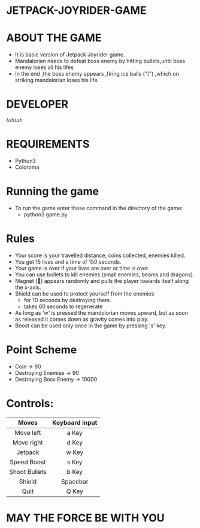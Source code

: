 # JETPACK-JOYRIDER-GAME

# ABOUT THE GAME
* It is basic version of Jetpack Joyrider game.
* Mandalorian needs to defeat boss enemy by hitting bullets,until boss enemy loses all his lifes
* In the end ,the boss enemy appears ,firing ice balls ("(") ,which on striking mandalorian loses his life.

# DEVELOPER
	Ashish

# REQUIREMENTS
* Python3
* Coloroma

# Running the game
* To run the game enter these command in the directory of the game:
	* python3 game.py

# Rules
* Your score is your travelled distance, coins collected, enemies killed.
* You get 15 lives and a time of 150 seconds.
* Your game is over if your lives are over or time is over.
* You can use bullets to kill enemies (small enemies, beams and dragons).
* Magnet (🧲) appears randomly and pulls the player towards itself along the x-axis.
* Shield can be used to protect yourself from the enemies 
    * for 10 seconds by destroying them.
    * takes 60 seconds to regenerate
* As long as 'w' is pressed the mandolorian moves upward, but as soon as released it comes down as gravity comes into play.
* Boost can be used only once in the game by pressing 's' key.

# Point Scheme
* Coin -> 90
* Destroying Enemies -> 90
* Destroying Boss Enemy -> 10000

# Controls:

|      Moves      | Keyboard input |
|:---------------:|:--------------:|
| Move left  	  |      a Key     |
| Move right 	  |      d Key     |
| Jetpack      	  |      w Key     |
| Speed Boost     |      s Key     |
| Shoot Bullets   |      b Key     |
| Shield      	  |    Spacebar    |
| Quit            |      Q Key     |


# MAY THE FORCE BE WITH YOU